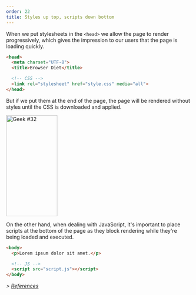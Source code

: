 ```yaml
---
order: 22
title: Styles up top, scripts down bottom
---
```


When we put stylesheets in the `<head>` we allow the page to render progressively, which gives the impression to our users that the page is loading quickly.

```html
<head>
  <meta charset="UTF-8">
  <title>Browser Diet</title>

  <!-- CSS -->
  <link rel="stylesheet" href="style.css" media="all">
</head>
```

But if we put them at the end of the page, the page will be rendered without styles until the CSS is downloaded and applied.

<div class="img-right">
  <img id="geek-32" class="icos-geek" src="https://browserdiet.com/assets/img/32.png" alt="Geek #32" width="139" height="275" />
</div>

On the other hand, when dealing with JavaScript, it's important to place scripts at the bottom of the page as they block rendering while they're being loaded and executed.

```html
<body>
  <p>Lorem ipsum dolor sit amet.</p>

  <!-- JS -->
  <script src="script.js"></script>
</body>
```

*> [References](https://github.com/zenorocha/browser-diet/wiki/References#styles-up-top-scripts-down-bottom)*

